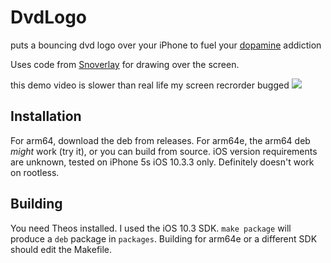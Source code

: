 # DvdLogo
puts a bouncing dvd logo over your iPhone to fuel your [dopamine](https://github.com/opa334/Dopamine) addiction

 Uses code from [Snoverlay](https://github.com/leftyfl1p/Snoverlay) for drawing over the screen.

 this demo video is slower than real life my screen recrorder bugged
 ![](demo.gif)
 
 ## Installation
 For arm64, download the deb from releases. For arm64e, the arm64 deb *might* work (try it), or you can build from source. iOS version requirements are unknown, tested on iPhone 5s iOS 10.3.3 only. Definitely doesn't work on rootless.

 ## Building
 You need Theos installed. I used the iOS 10.3 SDK. `make package` will produce a `deb` package in `packages`. Building for arm64e or a different SDK should edit the Makefile.
